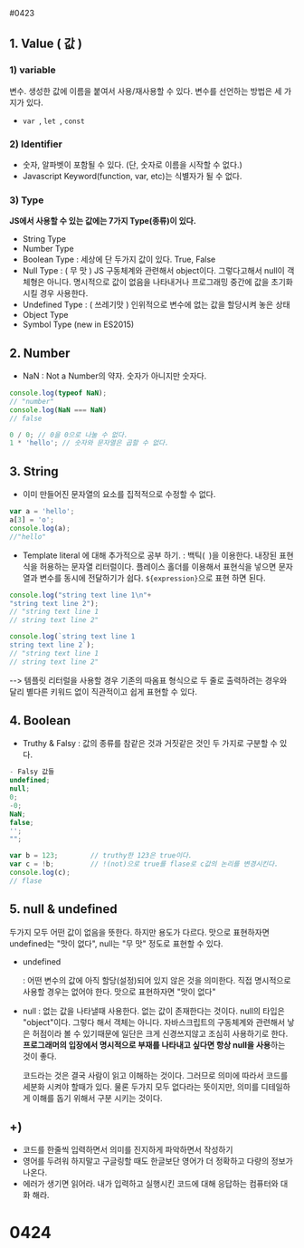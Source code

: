 #0423

## 1. Value ( 값 )

### 1) variable

변수. 생성한 값에 이름을 붙여서 사용/재사용할 수 있다.  변수를 선언하는 방법은 세 가지가 있다.

- `var `, `let `, `const` 

### 2) Identifier

- 숫자, 알파벳이 포함될 수 있다. (단, 숫자로 이름을 시작할 수 없다.)
- Javascript Keyword(function, var, etc)는 식별자가 될 수 없다.

### 3) Type

<B>JS에서 사용할 수 있는 값에는 7가지 Type(종류)이 있다.</B>

- String Type
- Number Type
- Boolean Type : 세상에 단 두가지 값이 있다. True, False
- Null Type :  ( 무 맛 ) JS 구동체계와 관련해서 object이다. 그렇다고해서 null이 객체형은 아니다.
  				 명시적으로 값이 없음을 나타내거나 프로그래밍 중간에 값을 초기화 시킬 경우 사용한다.
- Undefined Type : ( 쓰레기맛 ) 인위적으로 변수에 없는 값을 할당시켜 놓은 상태
- Object Type
- Symbol Type (new in ES2015)

## 2. Number

- NaN : Not a Number의 약자. 숫자가 아니지만 숫자다.
```js
console.log(typeof NaN);  
// "number"
console.log(NaN === NaN)	
// false

0 / 0; // 0을 0으로 나눌 수 없다.
1 * 'hello'; // 숫자와 문자열은 곱할 수 없다.
```

## 3. String

- 이미 만들어진 문자열의 요소를 집적적으로 수정할 수 없다.

```js
var a = 'hello';
a[3] = 'o';
console.log(a);	
//"hello"
```

- Template literal 에 대해 추가적으로 공부 하기.
:  백틱(` `)을 이용한다. 내장된 표현식을 허용하는 문자열 리터럴이다. 플레이스 홀더를 이용해서 표현식을 넣으면 문자열과 변수를 동시에 전달하기가 쉽다. `${expression}`으로 표현 하면 된다. 
```js
console.log("string text line 1\n"+
"string text line 2");
// "string text line 1
// string text line 2"

console.log(`string text line 1
string text line 2`);
// "string text line 1
// string text line 2"
```
--> 템플릿 리터럴을 사용할 경우 기존의 따옴표 형식으로 두 줄로 출력하려는 경우와 달리 별다른 키워드 없이 직관적이고 쉽게 표현할 수 있다.

## 4. Boolean
- Truthy & Falsy
: 값의 종류를 참같은 것과 거짓같은 것인 두 가지로 구분할 수 있다.
```js
- Falsy 값들
undefined;
null;
0;
-0;
NaN;
false;
'';
"";
```

```js
var b = 123; 		// truthy한 123은 true이다.
var c = !b;	 		// !(not)으로 true를 flase로 c값의 논리를 변경시킨다.
console.log(c);	
// flase
```

## 5. null & undefined

 두가지 모두 어떤 값이 없음을 뜻한다. 하지만 용도가 다르다.
맛으로 표현하자면 undefined는 "맛이 없다", null는 "무 맛" 정도로 표현할 수 있다.

- undefined

  : 어떤 변수의 값에 아직 할당(설정)되어 있지 않은 것을 의미한다. 직접 명시적으로 사용할 경우는 없어야 한다. 맛으로 표현하자면 "맛이 없다"

- null
  : 없는 값을 나타낼때 사용한다. 없는 값이 존재한다는 것이다. null의 타입은 "object"이다. 그렇다 해서 객체는 아니다. 자바스크립트의 구동체계와 관련해서 낳은 허점이라 볼 수 있기때문에 일단은 크게 신경쓰지않고 조심히 사용하기로 한다. 
   **프로그래머의 입장에서 명시적으로 부재를 나타내고 싶다면 항상 null을 사용**하는 것이 좋다.
  
  
  
   코드라는 것은 결국 사람이 읽고 이해하는 것이다. 그러므로 의미에 따라서 코드를 세분화 시켜야 할때가 있다. 물론 두가지 모두 없다라는 뜻이지만, 의미를 디테일하게 이해를 돕기 위해서 구분 시키는 것이다.

## +)

- 코드를 한줄씩 입력하면서 의미를 진지하게 파악하면서 작성하기
- 영어를 두려워 하지말고 구글링할 때도 한글보단 영어가 더 정확하고 다량의 정보가 나온다.
- 에러가 생기면 읽어라. 내가 입력하고 실행시킨 코드에 대해 응답하는 컴퓨터와 대화 해라.


# 0424




